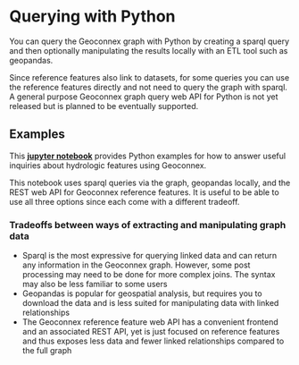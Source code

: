 # Querying with Python

You can query the Geoconnex graph with Python by creating a sparql query and then optionally manipulating the results locally with an ETL tool such as geopandas.

Since reference features also link to datasets, for some queries you can use the reference features directly and not need to query the graph with sparql.
A general purpose Geoconnex graph query web API for Python is not yet released but is planned to be eventually supported. 


## Examples

This **[jupyter notebook](https://colab.research.google.com/drive/1nzdXrNji72IxCf7XodGEgStyzDES989H?usp=sharing)** provides Python examples for how to answer useful inquiries about hydrologic features using Geoconnex.

This notebook uses sparql queries via the graph, geopandas locally, and the REST web API for Geoconnex reference features. It is useful to be able to use all three options since each come with a different tradeoff.


### Tradeoffs between ways of extracting and manipulating graph data

- Sparql is the most expressive for querying linked data and can return any information in the Geoconnex graph. However, some post processing may need to be done for more complex joins. The syntax may also be less familiar to some users
- Geopandas is popular for geospatial analysis, but requires you to download the data and is less suited for manipulating data with linked relationships
- The Geoconnex reference feature web API has a convenient frontend and an associated REST API, yet is just focused on reference features and thus exposes less data and fewer linked relationships compared to the full graph